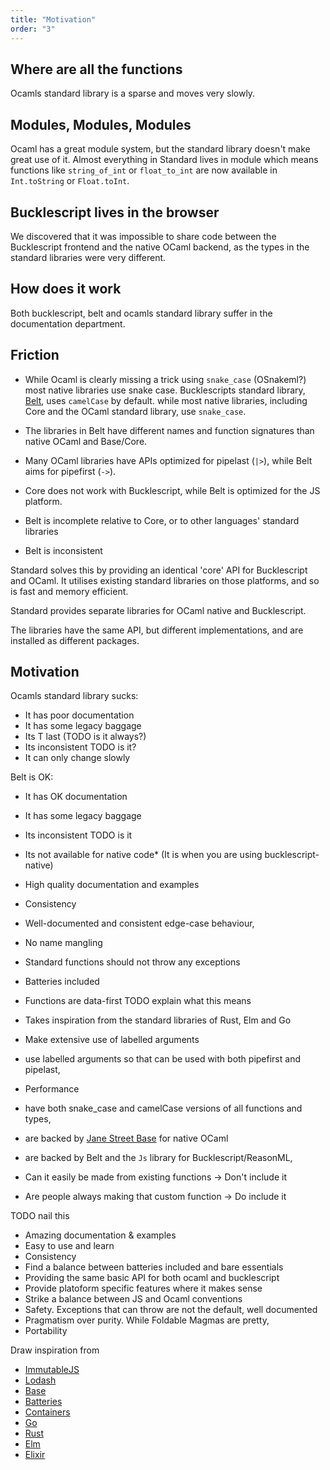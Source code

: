 ```yaml
---
title: "Motivation"
order: "3"
---
```


## Where are all the functions

Ocamls standard library is a sparse and moves very slowly.

## Modules, Modules, Modules

Ocaml has a great module system, but the standard library doesn't make great use of it.
Almost everything in Standard lives in module which means functions like 
`string_of_int` or `float_to_int` are now available in `Int.toString` or `Float.toInt`. 

## Bucklescript lives in the browser

We discovered that it was impossible to share code between the Bucklescript
frontend and the native OCaml backend, as the types in the standard libraries were
very different.

## How does it work

Both bucklescript, belt and ocamls standard library suffer in the documentation 
department.


## Friction

- While Ocaml is clearly missing a trick using `snake_case` (OSnakeml?) most native libraries use snake case. 
  Bucklescripts standard library, [Belt](https://bucklescript.github.io/bucklescript/api/index.html), uses `camelCase` by default.
  while most native libraries, including Core and the OCaml standard library, use `snake_case`. 

- The libraries in Belt have different names and function signatures than native OCaml and Base/Core.
- Many OCaml libraries have APIs optimized for pipelast (`|>`), while Belt aims
  for pipefirst (`->`).
- Core does not work with Bucklescript, while Belt is optimized for the JS
  platform.
- Belt is incomplete relative to Core, or to other languages' standard
  libraries
- Belt is inconsistent

Standard solves this by providing an identical 'core' API for Bucklescript and
OCaml. It utilises existing standard libraries on those platforms, and so is fast
and memory efficient.

Standard provides separate libraries for OCaml native and Bucklescript.

The libraries have the same API, but different implementations, and are installed as different packages.

## Motivation

Ocamls standard library sucks:

- It has poor documentation
- It has some legacy baggage
- Its T last (TODO is it always?)
- Its inconsistent TODO is it?
- It can only change slowly

Belt is OK:

- It has OK documentation
- It has some legacy baggage
- Its inconsistent TODO is it
- Its not available for native code\* (It is when you are using bucklescript-native)

- High quality documentation and examples
- Consistency
- Well-documented and consistent edge-case behaviour,
- No name mangling
- Standard functions should not throw any exceptions
- Batteries included
- Functions are data-first TODO explain what this means
- Takes inspiration from the standard libraries of Rust, Elm and Go
- Make extensive use of labelled arguments
- use labelled arguments so that can be used with both pipefirst and pipelast,
- Performance
- have both snake_case and camelCase versions of all functions and types,
- are backed by [Jane Street Base](https://opensource.janestreet.com/base/) for native OCaml
- are backed by Belt and the `Js` library for Bucklescript/ReasonML,


- Can it easily be made from existing functions -> Don't include it
- Are people always making that custom function -> Do include it

TODO nail this

- Amazing documentation & examples
- Easy to use and learn
- Consistency
- Find a balance between batteries included and bare essentials
- Providing the same basic API for both ocaml and bucklescript
- Provide platoform specific features where it makes sense
- Strike a balance between JS and Ocaml conventions
- Safety. Exceptions that can throw are not the default, well documented
- Pragmatism over purity. While Foldable Magmas are pretty,
- Portability

Draw inspiration from

- [ImmutableJS](https://immutable-js.github.io/immutable-js/)
- [Lodash](https://lodash.com/docs)
- [Base](https://ocaml.janestreet.com/ocaml-core/latest/doc/base/index.html)
- [Batteries](http://ocaml-batteries-team.github.io/batteries-included/hdoc2/)
- [Containers](https://c-cube.github.io/ocaml-containers/)
- [Go](https://golang.org/pkg/#stdlib)
- [Rust](https://doc.rust-lang.org/std/)
- [Elm](https://package.elm-lang.org/packages/elm/core/latest/)
- [Elixir](https://hexdocs.pm/elixir/Kernel.html)

